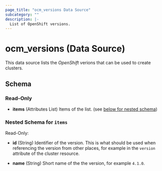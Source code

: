 ```yaml
---
page_title: "ocm_versions Data Source"
subcategory: ""
description: |-
  List of OpenShift versions.
---
```


# ocm_versions (Data Source)

This data source lists the _OpenShift_ verions that can be used to create
clusters.

## Schema

### Read-Only

- **items** (Attributes List) Items of the list. (see [below for nested
  schema](#nestedatt--items))

<a id="nestedatt--items"></a>
### Nested Schema for `items`

Read-Only:

- **id** (String) Identifier of the version. This is what should be used when
  referencing the version from other places, for example in the `version`
  attribute of the cluster resource.

- **name** (String) Short name of the the version, for example `4.1.0`.